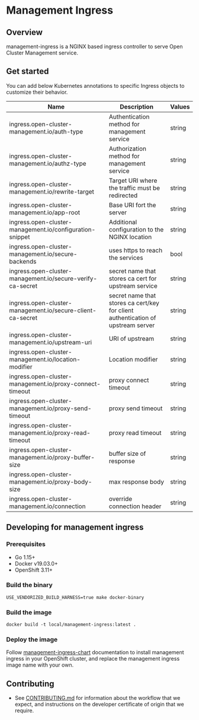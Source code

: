 # Management Ingress

## Overview
management-ingress is a NGINX based ingress controller to serve Open Cluster Management service.

## Get started
You can add below Kubernetes annotations to specific Ingress objects to customize their behavior.

| Name | Description | Values |
| --- | --- | --- |
| ingress.open-cluster-management.io/auth-type | Authentication method for management service | string |
| ingress.open-cluster-management.io/authz-type | Authorization method for management service | string |
| ingress.open-cluster-management.io/rewrite-target | Target URI where the traffic must be redirected | string |
| ingress.open-cluster-management.io/app-root | Base URI fort the server | string |
| ingress.open-cluster-management.io/configuration-snippet | Additional configuration to the NGINX location | string |
| ingress.open-cluster-management.io/secure-backends | uses https to reach the services | bool |
| ingress.open-cluster-management.io/secure-verify-ca-secret | secret name that stores ca cert for upstream service | string |
| ingress.open-cluster-management.io/secure-client-ca-secret | secret name that stores ca cert/key for client authentication of upstream server | string |
| ingress.open-cluster-management.io/upstream-uri | URI of upstream | string |
| ingress.open-cluster-management.io/location-modifier | Location modifier | string |
| ingress.open-cluster-management.io/proxy-connect-timeout | proxy connect timeout | string |
| ingress.open-cluster-management.io/proxy-send-timeout | proxy send timeout | string |
| ingress.open-cluster-management.io/proxy-read-timeout | proxy read timeout | string |
| ingress.open-cluster-management.io/proxy-buffer-size | buffer size of response | string |
| ingress.open-cluster-management.io/proxy-body-size | max response body | string |
| ingress.open-cluster-management.io/connection | override connection header | string |

## Developing for management ingress
### Prerequisites
- Go 1.15+
- Docker v19.03.0+
- OpenShift 3.11+

### Build the binary
```shell
USE_VENDORIZED_BUILD_HARNESS=true make docker-binary
```

### Build the image
```shell
docker build -t local/management-ingress:latest .
```

### Deploy the image
Follow [management-ingress-chart](https://github.com/open-cluster-management/management-ingress-chart) documentation to install management ingress in your OpenShift cluster, and replace the management ingress image name with your own.

## Contributing
* See [CONTRIBUTING.md](CONTRIBUTING.md) for information about the workflow that we expect, and instructions on the developer certificate of origin that we require.
